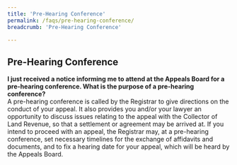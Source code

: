 ```yaml
---
title: 'Pre-Hearing Conference'
permalink: /faqs/pre-hearing-conference/
breadcrumb: 'Pre-Hearing Conference'

---
```



Pre-Hearing Conference
---
**I just received a notice informing me to attend at the Appeals Board for a pre-hearing conference.  What is the purpose of a pre-hearing conference?**
<br>
A pre-hearing conference is called by the Registrar to give directions on the conduct of your appeal.  It also provides you and/or your lawyer an opportunity to discuss issues relating to the appeal with the Collector of Land Revenue, so that a settlement or agreement may be arrived at.  If you intend to proceed with an appeal, the Registrar may, at a pre-hearing conference, set necessary timelines for the exchange of affidavits and documents, and to fix a hearing date for your appeal, which will be heard by the Appeals Board.
